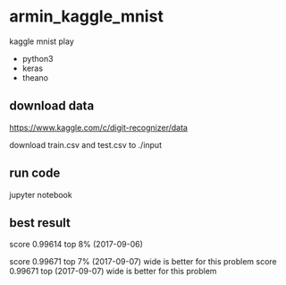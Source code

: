 # armin_kaggle_mnist

kaggle mnist play     

* python3
* keras
* theano

## download data

https://www.kaggle.com/c/digit-recognizer/data     

download train.csv and test.csv to ./input     

## run code

jupyter notebook     

## best result

score 0.99614 top 8%  (2017-09-06)     

score 0.99671 top 7%  (2017-09-07) wide is better for this problem
score 0.99671 top (2017-09-07) wide is better for this problem

